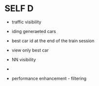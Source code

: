 # SELF D
- traffic visibility 
- iding generaeted cars
- best car id at the end of the train session 
- view only best car
- NN visibility
- 

- performance enhancement - filtering 